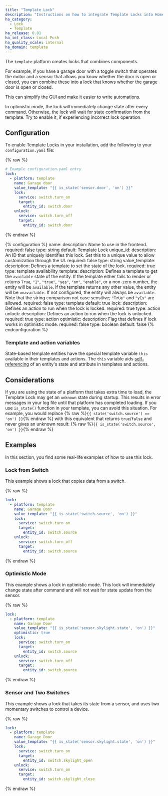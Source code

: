 ```yaml
---
title: "Template Lock"
description: "Instructions on how to integrate Template Locks into Home Assistant."
ha_category:
  - Lock
  - Template
ha_release: 0.81
ha_iot_class: Local Push
ha_quality_scale: internal
ha_domain: template
---
```


The `template` platform creates locks that combines components.

For example, if you have a garage door with a toggle switch that operates the motor and a sensor that allows you know whether the door is open or closed, you can combine these into a lock that knows whether the garage door is open or closed.

This can simplify the GUI and make it easier to write automations.

In optimistic mode, the lock will immediately change state after every command. Otherwise, the lock will wait for state confirmation from the template. Try to enable it, if experiencing incorrect lock operation.

## Configuration

To enable Template Locks in your installation, add the following to your `configuration.yaml` file:

{% raw %}

```yaml
# Example configuration.yaml entry
lock:
  - platform: template
    name: Garage door
    value_template: "{{ is_state('sensor.door', 'on') }}"
    lock:
      service: switch.turn_on
      target:
        entity_id: switch.door
    unlock:
      service: switch.turn_off
      target:
        entity_id: switch.door
```

{% endraw %}

{% configuration %}
  name:
    description: Name to use in the frontend.
    required: false
    type: string
    default: Template Lock
  unique_id:
    description: An ID that uniquely identifies this lock. Set this to a unique value to allow customization through the UI.
    required: false
    type: string
  value_template:
    description: Defines a template to set the state of the lock.
    required: true
    type: template
  availability_template:
    description: Defines a template to get the `available` state of the entity. If the template either fails to render or returns `True`, `"1"`, `"true"`, `"yes"`, `"on"`, `"enable"`, or a non-zero number, the entity will be `available`. If the template returns any other value, the entity will be `unavailable`. If not configured, the entity will always be `available`. Note that the string comparison not case sensitive; `"TrUe"` and `"yEs"` are allowed.
    required: false
    type: template
    default: true
 lock:
    description: Defines an action to run when the lock is locked.
    required: true
    type: action
  unlock:
    description: Defines an action to run when the lock is unlocked.
    required: true
    type: action
  optimistic:
    description: Flag that defines if lock works in optimistic mode.
    required: false
    type: boolean
    default: false
{% endconfiguration %}

### Template and action variables

State-based template entities have the special template variable `this` available in their templates and actions. The `this` variable aids [self-referencing](/integrations/template#self-referencing) of an entity's state and attribute in templates and actions.

## Considerations

If you are using the state of a platform that takes extra time to load, the Template Lock may get an `unknown` state during startup. This results in error messages in your log file until that platform has completed loading. If you use `is_state()` function in your template, you can avoid this situation. For example, you would replace {% raw %}`{{ state('switch.source') == 'on') }}`{% endraw %} with this equivalent that returns `true`/`false` and never gives an unknown result: {% raw %}`{{ is_state('switch.source', 'on') }}`{% endraw %}

## Examples

In this section, you find some real-life examples of how to use this lock.

### Lock from Switch

This example shows a lock that copies data from a switch.

{% raw %}

```yaml
lock:
  - platform: template
    name: Garage Door
    value_template: "{{ is_state('switch.source', 'on') }}"
    lock:
      service: switch.turn_on
      target:
        entity_id: switch.source
    unlock:
      service: switch.turn_off
      target:
        entity_id: switch.source
```

{% endraw %}

### Optimistic Mode

This example shows a lock in optimistic mode. This lock will immediately change state after command and will not wait for state update from the sensor.

{% raw %}

```yaml
lock:
  - platform: template
    name: Garage Door
    value_template: "{{ is_state('sensor.skylight.state', 'on') }}"
    optimistic: true
    lock:
      service: switch.turn_on
      target:
        entity_id: switch.source
    unlock:
      service: switch.turn_off
      target:
        entity_id: switch.source
```

{% endraw %}

### Sensor and Two Switches

This example shows a lock that takes its state from a sensor, and uses two momentary switches to control a device.

{% raw %}

```yaml
lock:
  - platform: template
    name: Garage Door
    value_template: "{{ is_state('sensor.skylight.state', 'on') }}"
    lock:
      service: switch.turn_on
      target:
        entity_id: switch.skylight_open
    unlock:
      service: switch.turn_on
      target:
        entity_id: switch.skylight_close
```

{% endraw %}
